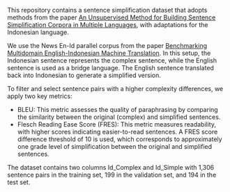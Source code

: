This repository contains a sentence simplification dataset that adopts methods from the paper [An Unsupervised Method for Building Sentence Simplification Corpora in Multiple Languages](https://aclanthology.org/2021.findings-emnlp.22), with adaptations for the Indonesian language. 

We use the News En-Id parallel corpus from the paper [Benchmarking Multidomain English-Indonesian Machine Translation](https://aclanthology.org/2020.bucc-1.6). In this setup, the Indonesian sentence represents  the complex sentence, while the English sentence is used as a bridge language. The English sentence translated back into Indonesian to generate a simplified version.

To filter and select sentence pairs with a higher complexity differences, we apply two key metrics:
- BLEU: This metric assesses the quality of paraphrasing by comparing the similarity between the original (complex) and simplified sentences.
- Flesch Reading Ease Score (FRES): This metric measures readability, with higher scores indicating easier-to-read sentences. A FRES score difference threshold of 10 is used, which corresponds to approximately one grade level of simplification between the original and simplified sentences.

The dataset contains two columns Id_Complex and Id_Simple with 1,306 sentence pairs in the training set, 199 in the validation set, and 194 in the test set.
